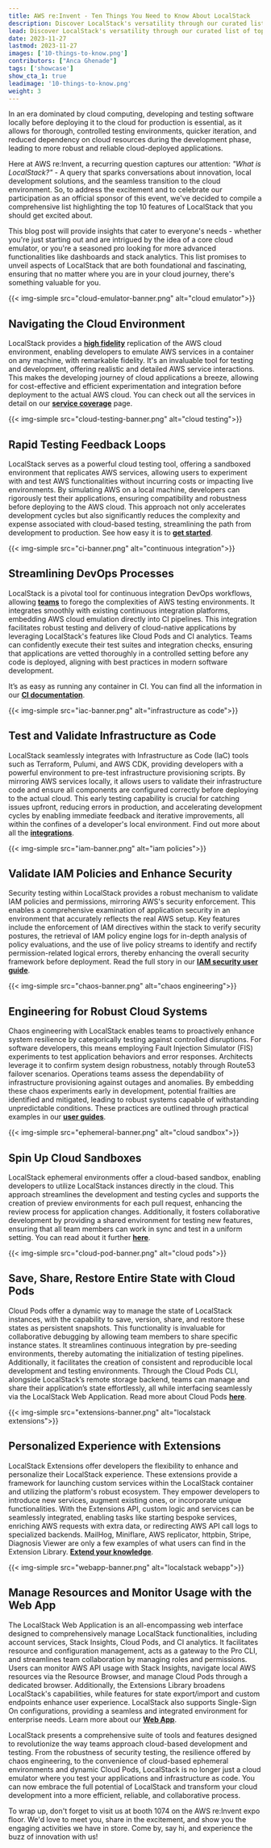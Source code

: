 ```yaml
---
title: AWS re:Invent - Ten Things You Need to Know About LocalStack
description: Discover LocalStack's versatility through our curated list of top 10 features, catering to both beginners and experts in the cloud journey, from core emulation to advanced analytics.
lead: Discover LocalStack's versatility through our curated list of top 10 features, catering to both beginners and experts in the cloud journey, from core emulation to advanced analytics.
date: 2023-11-27
lastmod: 2023-11-27
images: ['10-things-to-know.png']
contributors: ["Anca Ghenade"]
tags: ['showcase']
show_cta_1: true
leadimage: '10-things-to-know.png'
weight: 3
---
```


In an era dominated by cloud computing, developing and testing software locally before deploying it to the cloud for production is essential,
as it allows for thorough, controlled testing environments, quicker iteration, and reduced dependency on cloud resources during the development
phase, leading to more robust and reliable cloud-deployed applications.

Here at AWS re:Invent, a recurring question captures our attention: *"What is LocalStack?"* - A query that sparks conversations about innovation,
local development solutions, and the seamless transition to the cloud environment. So, to address the excitement and to celebrate our participation 
as an official sponsor of this event, we've decided to compile a comprehensive list highlighting the top 10 features of LocalStack that you should get excited about.

This blog post will provide insights that cater to everyone's needs - whether you're just starting out and are intrigued by the idea of a core cloud 
emulator, or you're a seasoned pro looking for more advanced functionalities like dashboards and stack analytics. This list promises 
to unveil aspects of LocalStack that are both foundational and fascinating, ensuring that no matter where you are in your cloud journey, 
there's something valuable for you.

{{< img-simple src="cloud-emulator-banner.png" alt="cloud emulator">}}


## Navigating the Cloud Environment

LocalStack provides a [**high fidelity**](/2022-08-04-parity-explained/) replication of the AWS cloud environment, enabling developers to emulate AWS services in a container 
on any machine, with remarkable fidelity. It's an invaluable tool for testing and development, offering realistic and detailed AWS service 
interactions. This makes the developing journey of cloud applications a breeze, allowing for cost-effective and efficient 
experimentation and integration before deployment to the actual AWS cloud. You can check out all the services in detail on our 
[**service coverage**](https://docs.localstack.cloud/references/coverage/) page.

{{< img-simple src="cloud-testing-banner.png" alt="cloud testing">}}

## Rapid Testing Feedback Loops

LocalStack serves as a powerful cloud testing tool, offering a sandboxed environment that replicates AWS services, allowing users to 
experiment with and test AWS functionalities without incurring costs or impacting live environments. By simulating AWS on a local machine,
developers can rigorously test their applications, ensuring compatibility and robustness before deploying to the AWS cloud. This approach
not only accelerates development cycles but also significantly reduces the complexity and expense associated with cloud-based testing,
streamlining the path from development to production. See how easy it is to [**get started**](https://docs.localstack.cloud/getting-started/).

{{< img-simple src="ci-banner.png" alt="continuous integration">}}


## Streamlining DevOps Processes

LocalStack is a pivotal tool for continuous integration DevOps workflows, allowing [**teams**](/2023-04-24-case-study-knowbe4/) to forego the complexities of AWS testing environments. It integrates
smoothly with existing continuous integration platforms, embedding AWS cloud emulation directly into CI pipelines. This integration 
facilitates robust testing and delivery of cloud-native applications by leveraging LocalStack's features like Cloud Pods and CI analytics.
Teams can confidently execute their test suites and integration checks, ensuring that applications are vetted thoroughly in a controlled 
setting before any code is deployed, aligning with best practices in modern software development.

It’s as easy as running any container in CI. You can find all the information in our [**CI documentation**](https://docs.localstack.cloud/user-guide/ci/).

{{< img-simple src="iac-banner.png" alt="infrastructure as code">}}


## Test and Validate Infrastructure as Code

LocalStack seamlessly integrates with Infrastructure as Code (IaC) tools such as Terraform, Pulumi, and AWS CDK, providing developers with 
a powerful environment to pre-test infrastructure provisioning scripts. By mirroring AWS services locally, it allows users to validate their 
infrastructure code and ensure all components are configured correctly before deploying to the actual cloud. This early testing capability is 
crucial for catching issues upfront, reducing errors in production, and accelerating development cycles by enabling immediate feedback and 
iterative improvements, all within the confines of a developer's local environment. 
Find out more about all the [**integrations**](https://docs.localstack.cloud/user-guide/integrations/).

{{< img-simple src="iam-banner.png" alt="iam policies">}}


## Validate IAM Policies and Enhance Security

Security testing within LocalStack provides a robust mechanism to validate IAM policies and permissions, mirroring AWS's security enforcement. 
This enables a comprehensive examination of application security in an environment that accurately reflects the real AWS setup. Key features 
include the enforcement of IAM directives within the stack to verify security postures, the retrieval of IAM policy engine logs for in-depth 
analysis of policy evaluations, and the use of live policy streams to identify and rectify permission-related logical errors, thereby enhancing 
the overall security framework before deployment. Read the full story in our [**IAM security user guide**](https://docs.localstack.cloud/user-guide/security-testing/).


{{< img-simple src="chaos-banner.png" alt="chaos engineering">}}


## Engineering for Robust Cloud Systems

Chaos engineering with LocalStack enables teams to proactively enhance system resilience by categorically testing against controlled disruptions. 
For software developers, this means employing Fault Injection Simulator (FIS) experiments to test application behaviors and error responses. 
Architects leverage it to confirm system design robustness, notably through Route53 failover scenarios. Operations teams assess the dependability 
of infrastructure provisioning against outages and anomalies. By embedding these chaos experiments early in development, potential frailties are 
identified and mitigated, leading to robust systems capable of withstanding unpredictable conditions. These practices are outlined through 
practical examples in our [**user guides**](https://docs.localstack.cloud/user-guide/chaos-engineering/).


{{< img-simple src="ephemeral-banner.png" alt="cloud sandbox">}}

## Spin Up Cloud Sandboxes

LocalStack ephemeral environments offer a cloud-based sandbox, enabling developers to utilize LocalStack instances directly in the cloud. 
This approach streamlines the development and testing cycles and supports the creation of preview environments for each pull request, enhancing 
the review process for application changes. Additionally, it fosters collaborative development by providing a shared environment for testing new 
features, ensuring that all team members can work in sync and test in a uniform setting. 
You can read about it further [**here**](https://docs.localstack.cloud/user-guide/cloud-sandbox/).


{{< img-simple src="cloud-pod-banner.png" alt="cloud pods">}}


## Save, Share, Restore Entire State with Cloud Pods

Cloud Pods offer a dynamic way to manage the state of LocalStack instances, with the capability to save, version, share, and restore these states 
as persistent snapshots. This functionality is invaluable for collaborative debugging by allowing team members to share specific instance states. 
It streamlines continuous integration by pre-seeding environments, thereby automating the initialization of testing pipelines. Additionally, 
it facilitates the creation of consistent and reproducible local development and testing environments. Through the Cloud Pods CLI, alongside 
LocalStack’s remote storage backend, teams can manage and share their application’s state effortlessly, all while interfacing seamlessly via the 
LocalStack Web Application. Read more about Cloud Pods [**here**](https://docs.localstack.cloud/user-guide/cloud-pods/).

{{< img-simple src="extensions-banner.png" alt="localstack extensions">}}


## Personalized Experience with Extensions

LocalStack Extensions offer developers the flexibility to enhance and personalize their LocalStack experience. These extensions provide a 
framework for launching custom services within the LocalStack container and utilizing the platform's robust ecosystem. They empower developers 
to introduce new services, augment existing ones, or incorporate unique functionalities. With the Extensions API, custom logic and services can 
be seamlessly integrated, enabling tasks like starting bespoke services, enriching AWS requests with extra data, or redirecting AWS API call logs 
to specialized backends. MailHog, Miniflare, AWS replicator, httpbin, Stripe, Diagnosis Viewer are only a few examples of what users can find in 
the Extension Library. [**Extend your knowledge**](https://docs.localstack.cloud/user-guide/extensions/).


{{< img-simple src="webapp-banner.png" alt="localstack webapp">}}

## Manage Resources and Monitor Usage with the Web App

The LocalStack Web Application is an all-encompassing web interface designed to comprehensively manage LocalStack functionalities, including 
account services, Stack Insights, Cloud Pods, and CI analytics. It facilitates resource and configuration management, acts as a gateway to the 
Pro CLI, and streamlines team collaboration by managing roles and permissions. Users can monitor AWS API usage with Stack Insights, navigate 
local AWS resources via the Resource Browser, and manage Cloud Pods through a dedicated browser. Additionally, the Extensions Library broadens 
LocalStack's capabilities, while features for state export/import and custom endpoints enhance user experience. LocalStack also supports 
Single-Sign On configurations, providing a seamless and integrated environment for enterprise needs. Learn more about our [**Web App**](https://docs.localstack.cloud/user-guide/web-application/).


LocalStack presents a comprehensive suite of tools and features designed to revolutionize the way teams approach cloud-based development and 
testing. From the robustness of security testing, the resilience offered by chaos engineering, to the convenience of cloud-based ephemeral 
environments and dynamic Cloud Pods, LocalStack is no longer just a cloud emulator where you test your applications and infrastructure as code.
You can now embrace the full potential of LocalStack and transform your cloud development into a more efficient, reliable, and collaborative process.

To wrap up, don't forget to visit us at booth 1074 on the AWS re:Invent expo floor. We'd love to meet you, share in the excitement, and show you the engaging
activities we have in store. Come by, say hi, and experience the buzz of innovation with us!